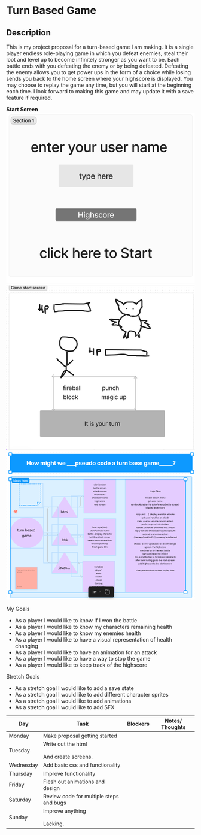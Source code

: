 # Turn Based Game

## Description

This is my project proposal for a turn-based game I am making. It is a single player endless role-playing game in which you defeat enemies, steal their loot and level up to become infinitely stronger as you want to be. Each battle ends with you defeating the enemy or by being defeated. Defeating the enemy allows you to get power ups in the form of a choice while losing sends you back to the home screen where your highscore is displayed. You may choose to replay the game any time, but you will start at the beginning each time. I look forward to making this game and may update it with a save feature if required.

**Start Screen**
![proposal user start screen](photos/startscreen.png)
![proposal battle screen](photos/battlesScreen.png)
![proposal flow chart](photos/flowchart.png)


My Goals

- As a player I would like to know If I won the battle
- As a player I would like to know my characters remaining health
- As a player I would like to know my enemies health
- As a player I would like to have a visual representation of health changing
- As a player I would like to have an animation for an attack
- As a player I would like to have a way to stop the game
- As a player I would like to keep track of the highscore

Stretch Goals

- As a stretch goal I would like to add a save state
- As a stretch goal I would like to add different character sprites
- As a stretch goal I would like to add animations
- As a stretch goal I would like to add SFX

| **Day** | **Task** | **Blockers** | **Notes/ Thoughts** |
| --- | --- | --- | --- |
| Monday | Make proposal getting started |     |     |
| Tuesday | Write out the html<br><br>And create screens. |     |     |
| Wednesday | Add basic css and functionality |     |     |
| Thursday | Improve functionality |     |     |
| Friday | Flesh out animations and design |     |     |
| Saturday | Review code for multiple steps and bugs |     |     |
| Sunday | Improve anything<br><br>Lacking. |     |     |
